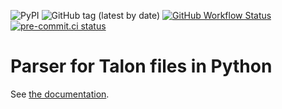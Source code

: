 ![PyPI](https://img.shields.io/pypi/v/tree-sitter-talon)
![GitHub tag (latest by date)](https://img.shields.io/github/v/tag/wenkokke/py-tree-sitter-talon)
[![GitHub Workflow Status](https://github.com/wenkokke/py-tree-sitter-talon/actions/workflows/ci.yml/badge.svg)](https://github.com/wenkokke/py-tree-sitter-talon/actions/workflows/ci.yml)
[![pre-commit.ci status](https://results.pre-commit.ci/badge/github/wenkokke/py-tree-sitter-talon/dev.svg)](https://results.pre-commit.ci/latest/github/wenkokke/py-tree-sitter-talon/dev)

# Parser for Talon files in Python

See [the documentation](https://wen.works/py-tree-sitter-talon).
